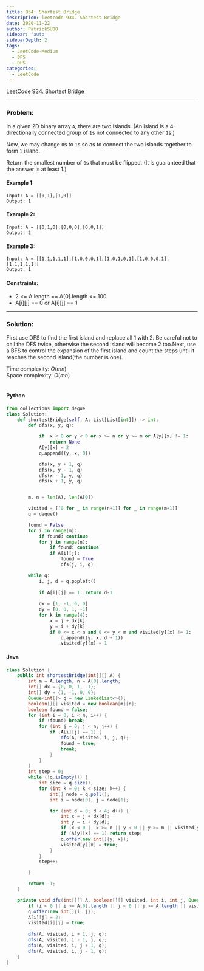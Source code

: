 ```yaml
---
title: 934. Shortest Bridge
description: leetcode 934. Shortest Bridge
date: 2020-11-22
author: PatrickSUDO
sidebar: 'auto'
sidebarDepth: 2
tags: 
  - LeetCode-Medium
  - BFS
  - DFS
categories:
  - LeetCode
---
```

[LeetCode 934. Shortest Bridge](https://leetcode.com/problems/shortest-bridge/)

---
### Problem: <br/>

In a given 2D binary array `A`, there are two islands.  (An island is a 4-directionally connected group of `1`s not connected to any other `1`s.)

Now, we may change `0`s to `1`s so as to connect the two islands together to form `1` island.

Return the smallest number of `0`s that must be flipped.  (It is guaranteed that the answer is at least 1.)

#### Example 1:

    Input: A = [[0,1],[1,0]]
    Output: 1

#### Example 2:

    Input: A = [[0,1,0],[0,0,0],[0,0,1]]
    Output: 2

#### Example 3:

    Input: A = [[1,1,1,1,1],[1,0,0,0,1],[1,0,1,0,1],[1,0,0,0,1],[1,1,1,1,1]]
    Output: 1



#### Constraints:

- 2 <= A.length == A[0].length <= 100
- A[i][j] == 0 or A[i][j] == 1

---
### Solution: <br/>

First use DFS to find the first island and replace all 1 with 2. Be careful not to call the DFS twice, otherwise the second island will become 2 too.Next, use a BFS to control the expansion of the first island and count the steps until it reaches the second island(the number is one). 


Time complexity: $O(mn)$</br>
Space complexity: $O(mn)$ 
</br>
</br>

#### Python
```python
from collections import deque
class Solution:
    def shortestBridge(self, A: List[List[int]]) -> int:
        def dfs(x, y, q):

            if  x < 0 or y < 0 or x >= n or y >= m or A[y][x] != 1:
                return None
            A[y][x] = 2
            q.append((y, x, 0))

            dfs(x, y + 1, q)
            dfs(x, y - 1, q)
            dfs(x - 1, y, q)
            dfs(x + 1, y, q)


        m, n = len(A), len(A[0])

        visited = [[0 for _ in range(n+1)] for _ in range(m+1)]
        q = deque()

        found = False
        for i in range(m):
            if found: continue
            for j in range(n):
                if found: continue
                if A[i][j]:
                    found = True
                    dfs(j, i, q)

        while q:
            i, j, d = q.popleft()
            
            if A[i][j] == 1: return d-1
            
            dx = [1, -1, 0, 0]
            dy = [0, 0, 1, -1]
            for k in range(4):
                x = j + dx[k]
                y = i + dy[k]
                if 0 <= x < n and 0 <= y < m and visited[y][x] != 1:
                    q.append((y, x, d + 1))
                    visited[y][x] = 1
```

#### Java
```java
class Solution {
    public int shortestBridge(int[][] A) {
        int m = A.length, n = A[0].length;
        int[] dx = {0, 0, 1, -1};
        int[] dy = {1, -1, 0, 0};
        Queue<int[]> q = new LinkedList<>();
        boolean[][] visited = new boolean[m][n];
        boolean found = false;
        for (int i = 0; i < m; i++) {
            if (found) break;
            for (int j = 0; j < n; j++) {
                if (A[i][j] == 1) {
                    dfs(A, visited, i, j, q);
                    found = true;
                    break;
                }
            }
        }
        int step = 0;
        while (!q.isEmpty()) {
            int size = q.size();
            for (int k = 0; k < size; k++) {
                int[] node = q.poll();
                int i = node[0], j = node[1];

                for (int d = 0; d < 4; d++) {
                    int x = j + dx[d];
                    int y = i + dy[d];
                    if (x < 0 || x >= n || y < 0 || y >= m || visited[y][x]) continue;
                    if (A[y][x] == 1) return step;
                    q.offer(new int[]{y, x});
                    visited[y][x] = true;
                }
            }
            step++;

        }

        return -1;
    }

    private void dfs(int[][] A, boolean[][] visited, int i, int j, Queue<int[]> q) {
        if (i < 0 || i >= A[0].length || j < 0 || j >= A.length || visited[i][j] || A[i][j] == 0) return;
        q.offer(new int[]{i, j});
        A[i][j] = 2;
        visited[i][j] = true;
        
        dfs(A, visited, i + 1, j, q);
        dfs(A, visited, i - 1, j, q);
        dfs(A, visited, i, j + 1, q);
        dfs(A, visited, i, j - 1, q);
    }
}
```
<Disqus shortname="patricksudo" />